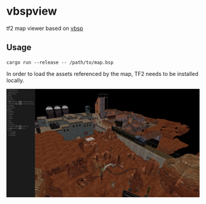 # vbspview

tf2 map viewer based on [vbsp](https://github.com/icewind1991/vbsp)

## Usage

```
cargo run --release -- /path/to/map.bsp
```

In order to load the assets referenced by the map, TF2 needs to be installed locally.

![pl_badwater as rendered by the viewer](screenshots/badwater.png)